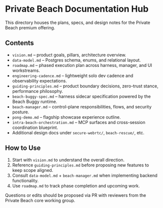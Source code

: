 # Private Beach Documentation Hub

This directory houses the plans, specs, and design notes for the Private Beach premium offering.

## Contents
- `vision.md` – product goals, pillars, architecture overview.
- `data-model.md` – Postgres schema, enums, and relational layout.
- `roadmap.md` – phased execution plan across harness, manager, and UI workstreams.
- `engineering-cadence.md` – lightweight solo dev cadence and observability expectations.
- `guiding-principles.md` – product boundary decisions, zero-trust stance, performance philosophy.
- `beach-buggy-spec.md` – harness sidecar specification powered by the Beach Buggy runtime.
- `beach-manager.md` – control-plane responsibilities, flows, and security posture.
- `pong-demo.md` – flagship showcase experience outline.
- `intra-beach-orchestration.md` – MCP surfaces and cross-session coordination blueprint.
- Additional design docs under `secure-webrtc/`, `beach-rescue/`, etc.

## How to Use
1. Start with `vision.md` to understand the overall direction.
2. Reference `guiding-principles.md` before proposing new features to keep scope aligned.
3. Consult `data-model.md` + `beach-manager.md` when implementing backend functionality.
4. Use `roadmap.md` to track phase completion and upcoming work.

Questions or edits should be proposed via PR with reviewers from the Private Beach core working group.
